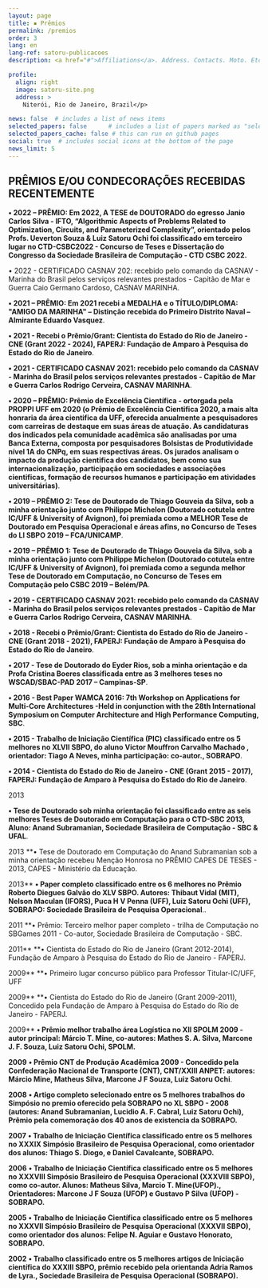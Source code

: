 ```yaml
---
layout: page
title: ▪ Prêmios
permalink: /premios
order: 3
lang: en
lang-ref: satoru-publicacoes
description: <a href="#">Affiliations</a>. Address. Contacts. Moto. Etc.

profile:
  align: right
  image: satoru-site.png
  address: >
    Niterói, Rio de Janeiro, Brazil</p>

news: false  # includes a list of news items
selected_papers: false      # includes a list of papers marked as "selected={true}" (only run locally!)
selected_papers_cache: false # this can run on github pages
social: true  # includes social icons at the bottom of the page
news_limit: 5
---
```



## **PRÊMIOS E/OU CONDECORAÇÕES RECEBIDAS RECENTEMENTE**

**•	2022 – PRÊMIO:
Em 2022, A TESE de DOUTORADO do egresso Janio Carlos Silva - IFTO, “Algorithmic Aspects of Problems Related to Optimization, Circuits, and Parameterized Complexity”, orientado pelos Profs. Ueverton Souza & Luiz Satoru Ochi foi classificado em terceiro lugar no CTD-CSBC2022 - Concurso de Teses e Dissertação do Congresso da Sociedade Brasileira de Computação - CTD CSBC 2022.**

• 2022 - CERTIFICADO CASNAV 202: recebido pelo comando da CASNAV - Marinha do Brasil pelos serviços relevantes prestados - Capitão de Mar e Guerra Caio Germano Cardoso, CASNAV MARINHA.

**•	2021 – PRÊMIO:
Em 2021 recebi a MEDALHA e o TÍTULO/DIPLOMA: "AMIGO DA MARINHA" – Distinção recebida do Primeiro Distrito Naval – Almirante Eduardo Vasquez**.


**•	2021 - Recebi o Prêmio/Grant: Cientista do Estado do Rio de Janeiro - CNE (Grant 2022 - 2024), FAPERJ: Fundação de Amparo à Pesquisa do Estado do Rio de Janeiro**.

**• 2021 - CERTIFICADO CASNAV 2021: recebido pelo comando da CASNAV - Marinha do Brasil pelos serviços relevantes prestados - Capitão de Mar e Guerra Carlos Rodrigo Cerveira, CASNAV MARINHA**.

**•	2020 – PRÊMIO: Prêmio de Excelência Científica - ortorgada pela PROPPI UFF em 2020 (o Prêmio de Excelência Cientifica 2020, a mais alta honraria da área cientifica da UFF, oferecida anualmente a pesquisadores com carreiras de destaque em suas áreas de atuação. As candidaturas dos indicados pela comunidade acadêmica são analisadas por uma Banca Externa, composta por pesquisadores Bolsistas de Produtividade nível 1A do CNPq, em suas respectivas áreas.  Os jurados analisam o impacto da produção cientifica dos candidatos, bem como sua internacionalização, participação em sociedades e associações cientificas, formação de recursos humanos e participação em atividades universitárias)**.

**•	2019 – PRÊMIO 2: Tese de Doutorado de Thiago Gouveia da Silva, sob a minha orientação junto com Philippe Michelon (Doutorado cotutela entre IC/UFF & University of Avignon), foi premiada como a MELHOR Tese de Doutorado em Pesquisa Operacional e áreas afins, no Concurso de Teses do LI SBPO 2019 – FCA/UNICAMP**.

**•	2019 – PRÊMIO 1: Tese de Doutorado de Thiago Gouveia da Silva, sob a minha orientação junto com Philippe Michelon (Doutorado cotutela entre IC/UFF & University of Avignon), foi premiada como a segunda melhor Tese de Doutorado em Computação, no Concurso de Teses em Computação pelo CSBC 2019 – Belém/PA**.

**• 2019 - CERTIFICADO CASNAV 2021: recebido pelo comando da CASNAV - Marinha do Brasil pelos serviços relevantes prestados - Capitão de Mar e Guerra Carlos Rodrigo Cerveira, CASNAV MARINHA**.

**•	2018 - Recebi o Prêmio/Grant: Cientista do Estado do Rio de Janeiro - CNE (Grant 2018 - 2021), FAPERJ: Fundação de Amparo à Pesquisa do Estado do Rio de Janeiro**.


**•	2017 - Tese de Doutorado do Eyder Rios, sob a minha orientação e da Profa Cristina Boeres classificada entre as 3 melhores teses no WSCAD/SBAC-PAD 2017 – Campinas-SP**. 


**•	2016 - Best Paper WAMCA 2016: 7th Workshop on Applications for Multi-Core Architectures -Held in conjunction with the 28th International Symposium on Computer Architecture and High Performance Computing, SBC**.

**•	2015 - Trabalho de Iniciação Científica (PIC) classificado entre os 5 melhores no XLVII SBPO, do aluno Victor Mouffron Carvalho Machado , orientador: Tiago A Neves, minha participação: co-autor., SOBRAPO**.

**•	2014 - Cientista do Estado do Rio de Janeiro - CNE (Grant 2015 - 2017), FAPERJ: Fundação de Amparo à Pesquisa do Estado do Rio de Janeiro**.

2013

**•	Tese de Doutorado sob minha orientação foi classificado entre as seis melhores Teses de Doutorado em Computação para o CTD-SBC 2013, Aluno: Anand Subramanian, Sociedade Brasileira de Computação - SBC & UFAL**.

2013
**•	Tese de Doutorado em Computação do Anand Subramanian sob a minha orientação recebeu Menção Honrosa no PRÊMIO CAPES DE TESES - 2013, CAPES - Ministério da Educação.

2013**
**•	Paper completo classificado entre os 6 melhores no Prêmio Roberto Diegues Galvão do XLV SBPO. Autores: Thibaut Vidal (MIT), Nelson Maculan (IFORS), Puca H V Penna (UFF), Luiz Satoru Ochi (UFF), SOBRAPO: Sociedade Brasileira de Pesquisa Operacional**..

2011
**•	Prêmio: Terceiro melhor paper completo - trilha de Computação no SBGames 2011 - Co-autor, Sociedade Brasileira de Computação - SBC.

2011**
**•	Cientista do Estado do Rio de Janeiro (Grant 2012-2014), Fundação de Amparo à Pesquisa do Estado do Rio de Janeiro - FAPERJ.

2009**
**•	Primeiro lugar concurso público para Professor Titular-IC/UFF, UFF

2009**
**•	Cientista do Estado do Rio de Janeiro (Grant 2009-2011), Concedido pela Fundação de Amparo à Pesquisa do Estado do Rio de Janeiro - FAPERJ.

2009**
**•	Prêmio melhor trabalho área Logística no XII SPOLM 2009 - autor principal: Márcio T. Mine, co-autores: Mathes S. A. Silva, Marcone J. F. Souza, Luiz Satoru Ochi, SPOLM.**

**2009**
**•	Prêmio CNT de Produção Acadêmica 2009 - Concedido pela Confederação Nacional de Transporte (CNT), CNT/XXIII ANPET: autores: Márcio Mine, Matheus Silva, Marcone J F Souza, Luiz Satoru Ochi**.

**2008**
**•	Artigo completo selecionado entre os 5 melhores trabalhos do Simpósio no premio oferecido pela SOBRAPO no XL SBPO - 2008 (autores: Anand Subramanian, Lucidio A. F. Cabral, Luiz Satoru Ochi), Prêmio pela comemoração dos 40 anos de existencia da SOBRAPO.**

**2007**
**•	Trabalho de Iniciação Científica classificado entre os 5 melhores no XXXIX Simpósio Brasileiro de Pesquisa Operacional, como orientador dos alunos: Thiago S. Diogo, e Daniel Cavalcante, SOBRAPO.**

**2006**
**•	Trabalho de Iniciação Científica classificado entre os 5 melhores no XXXVIII Simpósio Brasileiro de Pesquisa Operacional (XXXVIII SBPO), como co-autor. Alunos: Matheus Silva, Marcio T. Mine(UFOP)., Orientadores: Marcone J F Souza (UFOP) e Gustavo P Silva (UFOP) - SOBRAPO.**

**2005**
**•	Trabalho de Iniciação Científica classificado entre os 5 melhores no XXXVII Simpósio Brasileiro de Pesquisa Operacional (XXXVII SBPO), como orientador dos alunos: Felipe N. Aguiar e Gustavo Honorato, SOBRAPO.**

**2002**
**•	Trabalho classificado entre os 5 melhores artigos de Iniciação científica do XXXIII SBPO, prêmio recebido pela orientanda Adria Ramos de Lyra., Sociedade Brasileira de Pesquisa Operacional (SOBRAPO).**


